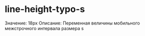 # line-height-typo-s

Значение: 18px
Описание: Переменная величины мобильного межстрочного интервала размера s